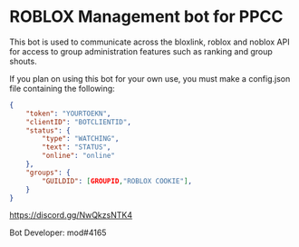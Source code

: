 # ROBLOX Management bot for PPCC

This bot is used to communicate across the bloxlink, roblox and noblox API for access to group administration features such as ranking and group shouts.

If you plan on using this bot for your own use, you must make a config.json file containing the following:

```json
{
    "token": "YOURTOEKN",
    "clientID": "BOTCLIENTID",
    "status": {
        "type": "WATCHING",
        "text": "STATUS",
        "online": "online"
    },
    "groups": {
        "GUILDID": [GROUPID,"ROBLOX COOKIE"],
    }
}
```
https://discord.gg/NwQkzsNTK4

Bot Developer: mod#4165